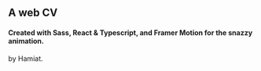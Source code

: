 ## A web CV

#### Created with Sass, React & Typescript, and Framer Motion for the snazzy animation. 

by Hamiat. 
